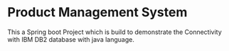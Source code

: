 # Product Management System
This a Spring boot Project which is build to demonstrate the Connectivity with IBM DB2 database with java language. 
